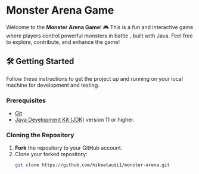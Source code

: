 
# Monster Arena Game

Welcome to the **Monster Arena Game**! 🎮 This is a fun and interactive game where players control powerful monsters in battle , built with Java. Feel free to explore, contribute, and enhance the game!

## 🛠️ Getting Started

Follow these instructions to get the project up and running on your local machine for development and testing.

### Prerequisites

- [Git](https://git-scm.com/)
- [Java Development Kit (JDK)](https://www.oracle.com/java/technologies/javase-jdk11-downloads.html) version 11 or higher.

### Cloning the Repository

1. **Fork** the repository to your GitHub account.
2. Clone your forked repository:
   ```bash
   git clone https://github.com/hikmataudi1/monster-arena.git
